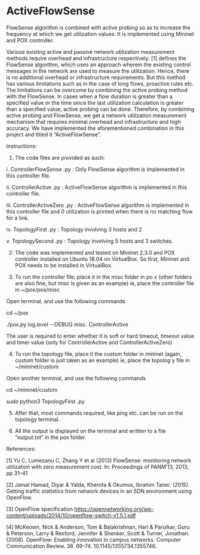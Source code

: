 # ActiveFlowSense

FlowSense algorithm is combined with active probing so as to increase the frequency at which we get utilization values. It is implemented using Mininet and POX controller. 

Various existing active and passive network utilization measurement methods require overhead and infrastructure respectively. [1] defines the FlowSense algorithm, which uses an approach wherein the existing control messages in the network are used to measure the utilization. Hence, there is no additional overhead or infrastructure requirements. But this method has various limitations such as in the case of long flows, proactive rules etc. The limitations can be overcome by combining the active probing method with the FlowSense. In cases when a flow duration is greater than a specified value or the time since the last utilization calculation is greater than a specified value, active probing can be done. Therefore, by combining active probing and FlowSense, we get a network utilization measurement mechanism that requires minimal overhead and infrastructure and high accuracy. We have implemented the aforementioned combination in this project and titled it “ActiveFlowSense”.

Instructions:

1. The code files are provided as such:

i. ControllerFlowSense .py : Only FlowSense algorithm is implemented in this controller file.

ii. ControllerActive .py : ActiveFlowSense algorithm is implemented in this controller file.

iii. ControllerActiveZero .py : ActiveFlowSense algorithm is implemented in this controller file and 0 utilization is printed when there is no matching flow for a link.

iv. TopologyFirst .py : Topology involving 3 hosts and 2

v. TopologySecond .py : Topology involving 5 hosts and 3 switches.

2. The code was implemented and tested on Mininet 2.3.0 and POX controller installed on Ubuntu 18.04 on VirtualBox. So first, Mininet and POX needs to be installed in VirtualBox.

3. To run the controller file, place it in the misc folder in po x (other folders are also fine, but misc is given as an example) ie, place the controller file in ~/pox/pox/misc

Open terminal, and use the following commands

cd ~/pox

./pox.py log.level --DEBUG misc. ControllerActive

The user is required to enter whether it is soft or hard timeout, timeout value and timer value (only for ControllerActive and ControllerActiveZero)

4. To run the topology file, place it the custom folder in mininet (again, custom folder is just taken as an example) ie, place the topolog y file in ~/mininet/custom

Open another terminal, and use the following commands

cd ~/mininet/custom

sudo python3 TopologyFirst .py

5. After that, most commands required, like ping etc. can be run on the topology terminal.

6. All the output is displayed on the terminal and written to a file “output.txt” in the pox folder.


References:

[1] Yu C, Lumezanu C, Zhang Y et al (2013) FlowSense: monitoring network utilization with zero measurement cost. In: Proceedings of PANM’13, 2013, pp 31–41

[2] Jamal Hamad, Diyar & Yalda, Kherota & Okumus, Ibrahim Taner. (2015). Getting traffic statistics from network devices in an SDN environment using OpenFlow. 

[3] OpenFlow specification 
https://opennetworking.org/wp-content/uploads/2014/10/openflow-switch-v1.5.1.pdf

[4] McKeown, Nick & Anderson, Tom & Balakrishnan, Hari & Parulkar, Guru & Peterson, Larry & Rexford, Jennifer & Shenker, Scott & Turner, Jonathan. (2008). OpenFlow: Enabling innovation in campus networks. Computer Communication Review. 38. 69-74. 10.1145/1355734.1355746. 
